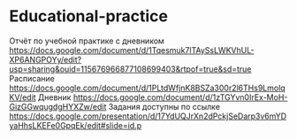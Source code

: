 # Educational-practice
Отчёт по учебной практике c дневником https://docs.google.com/document/d/1Tqesmuk7lTAySsLWKVhUL-XP6ANGPOYy/edit?usp=sharing&ouid=115676966877108699403&rtpof=true&sd=true
Расписание https://docs.google.com/document/d/1PLtdWfjnK8BSZa300r2l6THs9LmolqKV/edit
Дневник https://docs.google.com/document/d/1zTGYvn0IrEx-MoH-GizGGwqugdgHYXZw/edit
Задания доступны по ссылке https://docs.google.com/presentation/d/17YdUQJrXn2dPckjSeDarp3v6mYDyaHhsLKEFe0GpqEk/edit#slide=id.p




